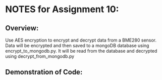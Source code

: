 # NOTES for Assignment 10:

## Overview:

Use AES encryption to encrypt and decrypt data from a BME280 sensor.  Data will be encrypted and then saved to a mongoDB database using encrypt_to_mongodb.py.  It will be read from the database and decrypted using decrypt_from_mongodb.py

## Demonstration of Code: 




